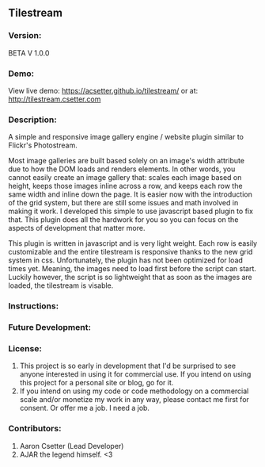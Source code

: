 ## Tilestream

### Version:  
BETA V 1.0.0


### Demo:
View live demo: https://acsetter.github.io/tilestream/
or at: http://tilestream.csetter.com

### Description:  
A simple and responsive image gallery engine / website plugin similar to Flickr's Photostream.

Most image galleries are built based solely on an image's width attribute due to how the DOM loads and renders elements. In other words, you cannot easily create an image gallery that: scales each image based on height, keeps those images inline across a row, and keeps each row the same width and inline down the page. It is easier now with the introduction of the grid system, but there are still some issues and math involved in making it work. I developed this simple to use javascript based plugin to fix that. This plugin does all the hardwork for you so you can focus on the aspects of development that matter more.

This plugin is written in javascript and is very light weight. Each row is easily customizable and the entire tilestream is responsive thanks to the new grid system in css. Unfortunately, the plugin has not been optimized for load times yet. Meaning, the images need to load first before the script can start. Luckily however, the script is so lightweight that as soon as the images are loaded, the tilestream is visable.

### Instructions:

### Future Development:

### License:
1. This project is so early in development that I'd be surprised to see anyone interested in using it for commercial use. If you intend on using this project for a personal site or blog, go for it.
2. If you intend on using my code or code methodology on a commercial scale and/or monetize my work in any way, please contact me first for consent. Or offer me a job. I need a job.

### Contributors:
1. Aaron Csetter (Lead Developer)
2. AJAR the legend himself. <3